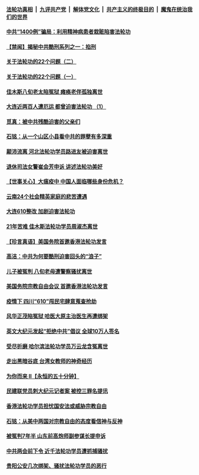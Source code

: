 ####  [法轮功真相](../../../../basic/blob/master/README.md?t=06241502) &nbsp;|&nbsp; [九评共产党](../../../../9ping.md/blob/master/README.md?t=06241502) &nbsp;|&nbsp; [解体党文化](../../../../jtdwh.md/blob/master/README.md?t=06241502)  &nbsp;|&nbsp; [共产主义的终极目的](../../../../gczydzjmd.md/blob/master/README.md?t=06241502) &nbsp;|&nbsp; [魔鬼在统治我们的世界](../../../../mgztzwmdsj.md/blob/master/README.md?t=06241502) 

#### [中共“1400例”骗局：利用精神病患者栽赃陷害法轮功](../pages/prog424/a102878331.md?t=06241502) 

#### [【禁闻】揭秘中共酷刑系列之一：掐刑](../pages/prog424/a102877919.md?t=06241502) 

#### [关于法轮功的22个问题（二）](../pages/prog424/a102877425.md?t=06241502) 

#### [关于法轮功的22个问题（一）](../pages/prog424/a102877409.md?t=06241502) 

#### [佳木斯八旬老太陷冤狱 瘫痪老伴孤独离世](../pages/prog424/a102877402.md?t=06241502) 

#### [大连近两百人遭厄运 都曾迫害法轮功 （1）](../pages/prog424/a102876534.md?t=06241502) 

#### [觅真：被中共残酷迫害的父亲们](../pages/prog424/a102876156.md?t=06241502) 

#### [石铭：从一个山区小县看中共的罪孽有多深重](../pages/prog424/a102876150.md?t=06241502) 

#### [颠沛流离 河北法轮功学员路进友被迫害离世](../pages/prog424/a102875543.md?t=06241502) 

#### [退休司法女警崔会芳申诉 讲述法轮功美好](../pages/prog424/a102875416.md?t=06241502) 

#### [【世事关心】大瘟疫中 中国人面临哪些身份危机？](../pages/prog424/a102874644.md?t=06241502) 

#### [云南24个社会精英家庭的悲苦遭遇](../pages/prog424/a102874714.md?t=06241502) 

#### [大连610整改 加剧迫害法轮功](../pages/prog424/a102874147.md?t=06241502) 

#### [21年苦难 佳木斯法轮功学员周淑杰离世](../pages/prog424/a102873864.md?t=06241502) 

#### [【珍言真语】美国务院首邀香港法轮功发言](../pages/prog424/a102872871.md?t=06241502) 

#### [高洁：中共为何要酷刑迫害回头的“浪子”](../pages/prog424/a102872551.md?t=06241502) 

#### [儿子被冤判 八旬老母遭警察骚扰离世](../pages/prog424/a102872174.md?t=06241502) 

#### [美国务院宗教自由会议 首邀香港法轮功发言](../pages/prog424/a102872317.md?t=06241502) 

#### [疫情下 四川“610”闯民宅肆意蒐查抢劫](../pages/prog424/a102872137.md?t=06241502) 

#### [风华正茂陷冤狱 哈医大原主治医生再遭绑架](../pages/prog424/a102872059.md?t=06241502) 

#### [英文大纪元发起“拒绝中共”倡议 全球10万人签名](../pages/prog424/a102871657.md?t=06241502) 

#### [受尽折磨 哈尔滨法轮功学员万云龙含冤离世](../pages/prog424/a102871320.md?t=06241502) 

#### [走出黑暗谷底 台湾女教师的神奇经历](../pages/prog424/a102871310.md?t=06241502) 

#### [为你而来 II【永恒的五十分钟】](../pages/prog424/a102865179.md?t=06241502) 

#### [民建联党员刺大纪元记者案 被控三罪名提讯](../pages/prog424/a102871169.md?t=06241502) 

#### [香港法轮功学员担忧国安法或威胁宗教自由](../pages/prog424/a102871017.md?t=06241502) 

#### [石铭：从美中两国对宗教自由的态度看信神与反神](../pages/prog424/a102870822.md?t=06241502) 

#### [被冤判7年半 山东前高炮师副参谋长提申诉](../pages/prog424/a102870742.md?t=06241502) 

#### [中共两会前下令 近千法轮功学员遭抓捕骚扰](../pages/prog424/a102870712.md?t=06241502) 

#### [贵阳公安几次绑架、骚扰法轮功学员的恶行](../pages/prog424/a102869179.md?t=06241502) 

